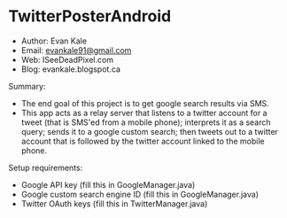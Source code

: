 TwitterPosterAndroid
======================
- Author: Evan Kale
- Email: evankale91@gmail.com
- Web: ISeeDeadPixel.com
- Blog: evankale.blogspot.ca

Summary:
- The end goal of this project is to get google search results via SMS.
- This app acts as a relay server that listens to a twitter account for
  a tweet (that is SMS'ed from a mobile phone); interprets it as a search
  query; sends it to a google custom search; then tweets out to a twitter
  account that is followed by the twitter account linked to the mobile phone.
  
Setup requirements:
- Google API key (fill this in GoogleManager.java)
- Google custom search engine ID (fill this in GoogleManager.java)
- Twitter OAuth keys (fill this in TwitterManager.java)
